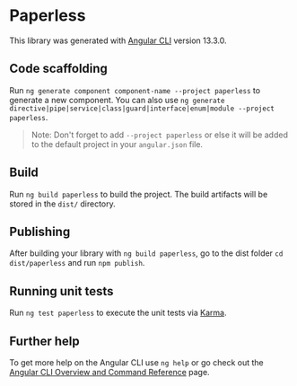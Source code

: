 # Paperless

This library was generated with [Angular CLI](https://github.com/angular/angular-cli) version 13.3.0.

## Code scaffolding

Run `ng generate component component-name --project paperless` to generate a new component. You can also use `ng generate directive|pipe|service|class|guard|interface|enum|module --project paperless`.
> Note: Don't forget to add `--project paperless` or else it will be added to the default project in your `angular.json` file. 

## Build

Run `ng build paperless` to build the project. The build artifacts will be stored in the `dist/` directory.

## Publishing

After building your library with `ng build paperless`, go to the dist folder `cd dist/paperless` and run `npm publish`.

## Running unit tests

Run `ng test paperless` to execute the unit tests via [Karma](https://karma-runner.github.io).

## Further help

To get more help on the Angular CLI use `ng help` or go check out the [Angular CLI Overview and Command Reference](https://angular.io/cli) page.
